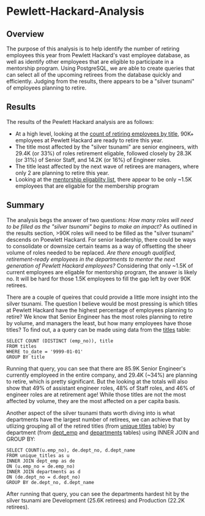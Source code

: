 # Pewlett-Hackard-Analysis

## Overview 
The purpose of this analysis is to help identify the number of retiring employees this year from Pewlett Hackard's vast employee database, as well as identify other employees that are eligible to participate in a mentorship program. Using PostgreSQL, we are able to create queries that can select all of the upcoming retirees from the database quickly and efficiently. Judging from the results, there appears to be a "silver tsunami" of employees planning to retire. 
## Results 
The results of the Pewlett Hackard analysis are as follows: 
* At a high level, looking at the [count of retiring employees by title](https://github.com/matthewprice-github/Pewlett-Hackard-Analysis/blob/main/Data/retiring_titles.csv), 90K+ employees at Pewlett Hackard are ready to retire this year.
* The title most affected by the "silver tsunami" are senior engineers, with 29.4K (or 33%) of roles retirement eligable, followed closely by 28.3K (or 31%) of Senior Staff, and 14.2K (or 16%) of Engineer roles. 
* The title least affected by the next wave of retirees are managers, where only 2 are planning to retire this year. 
* Looking at the [mentorship eligablity list](https://github.com/matthewprice-github/Pewlett-Hackard-Analysis/blob/main/Data/mentorship_eligibility.csv), there appear to be only ~1.5K employees that are eligable for the membership program

## Summary 
The analysis begs the answer of two questions: 
*How many roles will need to be filled as the "silver tsunami" begins to make an impact?*
As outlined in the results section, >90K roles will need to be filled as the "silver tsunami" descends on Poewlett Hackard. For senior leadership, there could be ways to consolidate or downsize certain teams as a way of offsetting the sheer volume of roles needed to be replaced. 
*Are there enough qualified, retirement-ready employees in the departments to mentor the next generation of Pewlett Hackard employees?*
Considering that only ~1.5K of current employees are eligable for mentorship program, the answer is likely no. It will be hard for those 1.5K employees to fill the gap left by over 90K retirees. 

There are a couple of queires that could provide a little more insight into the silver tsunami. The question I believe would be most pressing is which titles at Pewlett Hackard have the highest percentage of employees planning to retire? We know that Senior Engineer has the most roles planning to retire by volume, and managers the least, but how many employees have those titles? To find out, a a query can be made using data from the [titles](https://github.com/matthewprice-github/Pewlett-Hackard-Analysis/blob/main/Data/titles.csv) table: 

```
SELECT COUNT (DISTINCT (emp_no)), title
FROM titles
WHERE to_date = '9999-01-01'
GROUP BY title
```
Running that query, you can see that there are 85.9K Senior Engineer's currently employeed in the entire company, and 29.4K (~34%) are planning to retire, which is pretty significant. But the looking at the totals will also show that 49% of assistant engineer roles, 48% of Staff roles, and 46% of engineer roles are at retirement age! While those titles are not the most affected by volume, they are the most affected on a per capita basis. 

Another aspect of the silver tsunami thats worth diving into is what departments have the largest number of retirees, we can achieve that by utlizing grouping all of the retired titles (from [unique titles](https://github.com/matthewprice-github/Pewlett-Hackard-Analysis/blob/main/Data/unique_titles.csv) table) by department (from [dept_emp](https://github.com/matthewprice-github/Pewlett-Hackard-Analysis/blob/main/Data/dept_emp.csv) and [departments](https://github.com/matthewprice-github/Pewlett-Hackard-Analysis/blob/main/Data/departments) tables) using INNER JOIN and GROUP BY: 
``` 
SELECT COUNT(u.emp_no), de.dept_no, d.dept_name
FROM unique_titles as u 
INNER JOIN dept_emp as de
ON (u.emp_no = de.emp_no)
INNER JOIN departments as d
ON (de.dept_no = d.dept_no)
GROUP BY de.dept_no, d.dept_name
```

After running that query, you can see the departments hardest hit by the silver tsunami are Development (25.6K retirees) and Production (22.2K retirees).  




